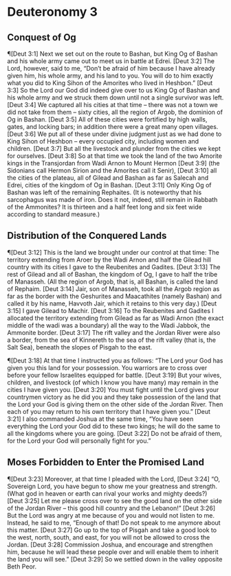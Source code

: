 # Deuteronomy 3

## Conquest of Og
¶[Deut 3:1] Next we set out on the route to Bashan, but King Og of Bashan and his whole army came out to meet us in battle at Edrei.
[Deut 3:2] The Lord, however, said to me, “Don’t be afraid of him because I have already given him, his whole army, and his land to you. You will do to him exactly what you did to King Sihon of the Amorites who lived in Heshbon.”
[Deut 3:3] So the Lord our God did indeed give over to us King Og of Bashan and his whole army and we struck them down until not a single survivor was left.
[Deut 3:4] We captured all his cities at that time – there was not a town we did not take from them – sixty cities, all the region of Argob, the dominion of Og in Bashan.
[Deut 3:5] All of these cities were fortified by high walls, gates, and locking bars; in addition there were a great many open villages.
[Deut 3:6] We put all of these under divine judgment just as we had done to King Sihon of Heshbon – every occupied city, including women and children.
[Deut 3:7] But all the livestock and plunder from the cities we kept for ourselves.
[Deut 3:8] So at that time we took the land of the two Amorite kings in the Transjordan from Wadi Arnon to Mount Hermon
[Deut 3:9] (the Sidonians call Hermon Sirion and the Amorites call it Senir),
[Deut 3:10] all the cities of the plateau, all of Gilead and Bashan as far as Salecah and Edrei, cities of the kingdom of Og in Bashan.
[Deut 3:11] Only King Og of Bashan was left of the remaining Rephaites. (It is noteworthy that his sarcophagus was made of iron. Does it not, indeed, still remain in Rabbath of the Ammonites? It is thirteen and a half feet long and six feet wide according to standard measure.)

## Distribution of the Conquered Lands
¶[Deut 3:12] This is the land we brought under our control at that time: The territory extending from Aroer by the Wadi Arnon and half the Gilead hill country with its cities I gave to the Reubenites and Gadites.
[Deut 3:13] The rest of Gilead and all of Bashan, the kingdom of Og, I gave to half the tribe of Manasseh. (All the region of Argob, that is, all Bashan, is called the land of Rephaim.
[Deut 3:14] Jair, son of Manasseh, took all the Argob region as far as the border with the Geshurites and Maacathites (namely Bashan) and called it by his name, Havvoth Jair, which it retains to this very day.)
[Deut 3:15] I gave Gilead to Machir.
[Deut 3:16] To the Reubenites and Gadites I allocated the territory extending from Gilead as far as Wadi Arnon (the exact middle of the wadi was a boundary) all the way to the Wadi Jabbok, the Ammonite border.
[Deut 3:17] The rift valley and the Jordan River were also a border, from the sea of Kinnereth to the sea of the rift valley (that is, the Salt Sea), beneath the slopes of Pisgah to the east.

¶[Deut 3:18] At that time I instructed you as follows: “The Lord your God has given you this land for your possession. You warriors are to cross over before your fellow Israelites equipped for battle.
[Deut 3:19] But your wives, children, and livestock (of which I know you have many) may remain in the cities I have given you.
[Deut 3:20] You must fight until the Lord gives your countrymen victory as he did you and they take possession of the land that the Lord your God is giving them on the other side of the Jordan River. Then each of you may return to his own territory that I have given you.”
[Deut 3:21] I also commanded Joshua at the same time, “You have seen everything the Lord your God did to these two kings; he will do the same to all the kingdoms where you are going.
[Deut 3:22] Do not be afraid of them, for the Lord your God will personally fight for you.”

## Moses Forbidden to Enter the Promised Land
¶[Deut 3:23] Moreover, at that time I pleaded with the Lord,
[Deut 3:24] “O, Sovereign Lord, you have begun to show me your greatness and strength. (What god in heaven or earth can rival your works and mighty deeds?)
[Deut 3:25] Let me please cross over to see the good land on the other side of the Jordan River – this good hill country and the Lebanon!”
[Deut 3:26] But the Lord was angry at me because of you and would not listen to me. Instead, he said to me, “Enough of that! Do not speak to me anymore about this matter.
[Deut 3:27] Go up to the top of Pisgah and take a good look to the west, north, south, and east, for you will not be allowed to cross the Jordan.
[Deut 3:28] Commission Joshua, and encourage and strengthen him, because he will lead these people over and will enable them to inherit the land you will see.”
[Deut 3:29] So we settled down in the valley opposite Beth Peor.
